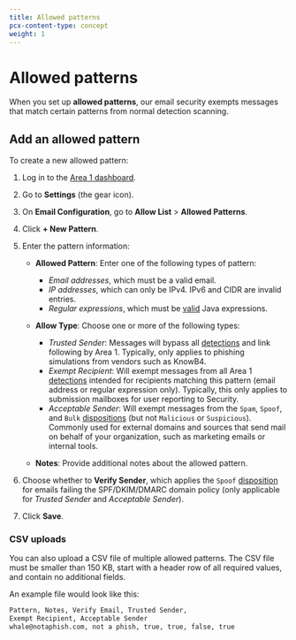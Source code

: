 ```yaml
---
title: Allowed patterns
pcx-content-type: concept
weight: 1
---
```


# Allowed patterns

When you set up **allowed patterns**, our email security exempts messages that match certain patterns from normal detection scanning.

## Add an allowed pattern

To create a new allowed pattern:

1. Log in to the [Area 1 dashboard](https://horizon.area1security.com/).
2. Go to **Settings** (the gear icon).
3. On **Email Configuration**, go to **Allow List** > **Allowed Patterns**.
4. Click **+ New Pattern**.
5. Enter the pattern information:

    - **Allowed Pattern**: Enter one of the following types of pattern:

        - *Email addresses*, which must be a valid email.
        - *IP addresses*, which can only be IPv4. IPv6 and CIDR are invalid entries.
        - *Regular expressions*, which must be [valid](https://www.freeformatter.com/java-regex-tester.html) Java expressions.
    
    - **Allow Type**: Choose one or more of the following types:

        - *Trusted Sender*: Messages will bypass all [detections](/email-security/reference/dispositions-and-attributes/) and link following by Area 1. Typically, only applies to phishing simulations from vendors such as KnowB4.
        - *Exempt Recipient*: Will exempt messages from all Area 1 [detections](/email-security/reference/dispositions-and-attributes/) intended for recipients matching this pattern (email address or regular expression only). Typically, this only applies to submission mailboxes for user reporting to Security.
        - *Acceptable Sender*: Will exempt messages from the `Spam`, `Spoof`, and `Bulk` [dispositions](/email-security/reference/dispositions-and-attributes/#available-values) (but not `Malicious` or `Suspicious`). Commonly used for external domains and sources that send mail on behalf of your organization, such as marketing emails or internal tools.
    
    - **Notes**: Provide additional notes about the allowed pattern.

6. Choose whether to **Verify Sender**, which applies the `Spoof` [disposition](/email-security/reference/dispositions-and-attributes/#available-values) for emails failing the SPF/DKIM/DMARC domain policy (only applicable for *Trusted Sender* and *Acceptable Sender*). 
7. Click **Save**.

### CSV uploads

You can also upload a CSV file of multiple allowed patterns. The CSV file must be smaller than 150 KB, start with a header row of all required values, and contain no additional fields.

An example file would look like this:

```txt
Pattern, Notes, Verify Email, Trusted Sender, 
Exempt Recipient, Acceptable Sender
whale@notaphish.com, not a phish, true, true, false, true
```